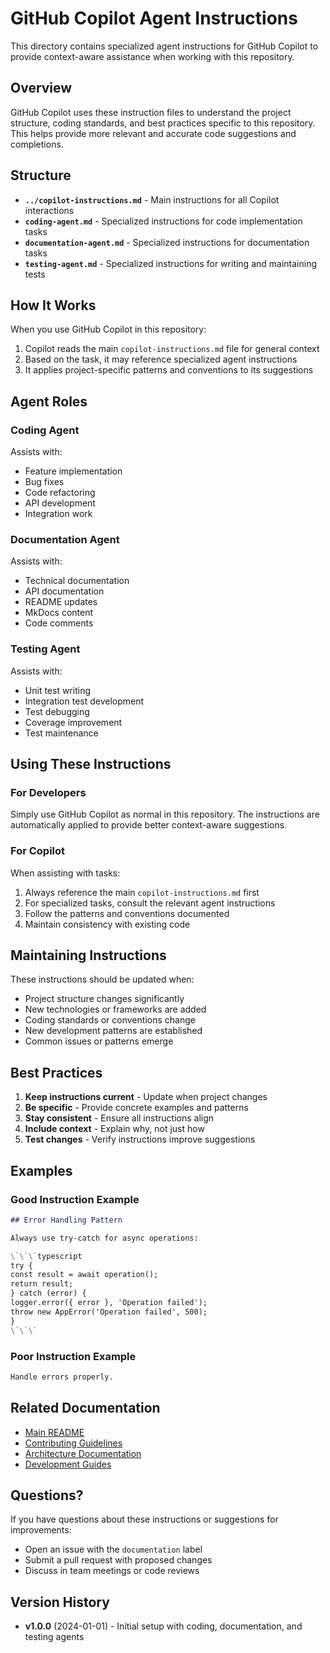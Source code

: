 # GitHub Copilot Agent Instructions

This directory contains specialized agent instructions for GitHub Copilot to provide context-aware assistance when working with this repository.

## Overview

GitHub Copilot uses these instruction files to understand the project structure, coding standards, and best practices specific to this repository. This helps provide more relevant and accurate code suggestions and completions.

## Structure

- **`../copilot-instructions.md`** - Main instructions for all Copilot interactions
- **`coding-agent.md`** - Specialized instructions for code implementation tasks
- **`documentation-agent.md`** - Specialized instructions for documentation tasks
- **`testing-agent.md`** - Specialized instructions for writing and maintaining tests

## How It Works

When you use GitHub Copilot in this repository:

1. Copilot reads the main `copilot-instructions.md` file for general context
2. Based on the task, it may reference specialized agent instructions
3. It applies project-specific patterns and conventions to its suggestions

## Agent Roles

### Coding Agent

Assists with:

- Feature implementation
- Bug fixes
- Code refactoring
- API development
- Integration work

### Documentation Agent

Assists with:

- Technical documentation
- API documentation
- README updates
- MkDocs content
- Code comments

### Testing Agent

Assists with:

- Unit test writing
- Integration test development
- Test debugging
- Coverage improvement
- Test maintenance

## Using These Instructions

### For Developers

Simply use GitHub Copilot as normal in this repository. The instructions are automatically applied to provide better context-aware suggestions.

### For Copilot

When assisting with tasks:

1. Always reference the main `copilot-instructions.md` first
2. For specialized tasks, consult the relevant agent instructions
3. Follow the patterns and conventions documented
4. Maintain consistency with existing code

## Maintaining Instructions

These instructions should be updated when:

- Project structure changes significantly
- New technologies or frameworks are added
- Coding standards or conventions change
- New development patterns are established
- Common issues or patterns emerge

## Best Practices

1. **Keep instructions current** - Update when project changes
2. **Be specific** - Provide concrete examples and patterns
3. **Stay consistent** - Ensure all instructions align
4. **Include context** - Explain why, not just how
5. **Test changes** - Verify instructions improve suggestions

## Examples

### Good Instruction Example

```markdown
## Error Handling Pattern

Always use try-catch for async operations:

\`\`\`typescript
try {
const result = await operation();
return result;
} catch (error) {
logger.error({ error }, 'Operation failed');
throw new AppError('Operation failed', 500);
}
\`\`\`
```

### Poor Instruction Example

```markdown
Handle errors properly.
```

## Related Documentation

- [Main README](../../README.md)
- [Contributing Guidelines](../../CONTRIBUTING.md)
- [Architecture Documentation](../../docs/architecture/)
- [Development Guides](../../docs/development/)

## Questions?

If you have questions about these instructions or suggestions for improvements:

- Open an issue with the `documentation` label
- Submit a pull request with proposed changes
- Discuss in team meetings or code reviews

## Version History

- **v1.0.0** (2024-01-01) - Initial setup with coding, documentation, and testing agents
